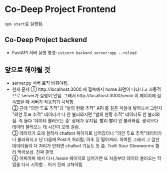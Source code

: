 # Co-Deep Project Frontend
`npm start`로 실행됨.

## Co-Deep Project backend
- FastAPI 서버 실행 명령: `uvicorn backend.server:app --reload`

## 앞으로 해야될 것
- server.py 서버 로직 바꿔야됨.
- 현재 문제 
① http://localhost:3000 에 접속해서 home 화면이 나타나고 자동적으로 server가 실행이 안됨. 그래서 http://localhost:3000/seoin 이 페이지에 접속했을 때 서버가 작동되기 시작함.<br>
② 근데 "의안 투표 추적"과 "발의 현황 추적" API 를 같은 파일에 넣어놔서 그런지 "의안 투표 추적" 데이터가 다 안 불러와지면 "발의 현황 추적" 데이터도 안 불러와짐. 즉 둘다 '데이터 불러오는 중' 상태가 유지됨. 빨리 빨리 안 불러와짐. 생각보다 데이터 불러오는 데 시간이 오래 걸림.<br>
③ 데이터가 오래 걸려서 chatbot 페이지로 넘어갔더니 "의안 투표 추적"데이터가 다 불러와지고 난 다음에 Post가 처리됨; 아후 당 떨어져라. 하여튼 그래서 그 앞선 데이터들이 다 처리가 안되면 chatbot 기능도 못 씀. Trolli Sour Glowworms 젤리 먹어보삼. 진짜 존맛.<br>
④ 어찌어찌 해서 다시 /seoin 페이지로 넘어가면 또 처음부터 데이터 불러오는 작업을 다시 시작함 .. 이거 진짜 고쳐야됨 